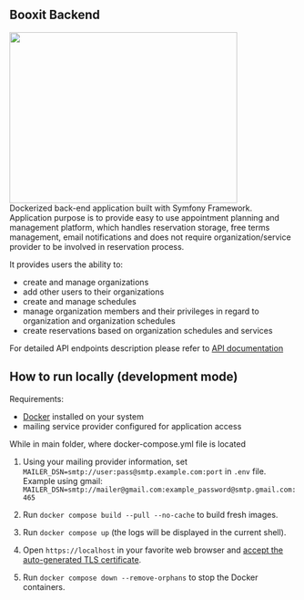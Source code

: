 ## Booxit Backend
<img src=https://project-static-assets.s3.amazonaws.com/APISpreadsheets/APIMemes/BackendRestAPIFrontEndBike.jpeg height=300 width=400>
<br>
Dockerized back-end application built with Symfony Framework. Application purpose is to provide easy to use appointment planning and management platform, which handles reservation storage, free terms management, email notifications and does not require organization/service provider to be involved in reservation process.
 
It provides users the ability to: 
- create and manage organizations 
- add other users to their organizations
- create and manage schedules
- manage organization members and their privileges in regard to organization and organization schedules
- create reservations based on organization schedules and services

For detailed API endpoints description please refer to  [API documentation](docs/api-endpoints.md#API-Endpoints)


## How to run locally (development mode)

Requirements:
- [Docker](https://docs.docker.com/engine/install/) installed on your system
- mailing service provider configured for application access

While in main folder, where docker-compose.yml file is located
1. Using your mailing provider information, set ```MAILER_DSN=smtp://user:pass@smtp.example.com:port``` in ```.env``` file. 
<br>Example using gmail:
 ```MAILER_DSN=smtp://mailer@gmail.com:example_password@smtp.gmail.com:465```

2. Run `docker compose build --pull --no-cache` to build fresh images.
3. Run `docker compose up` (the logs will be displayed in the current shell).
4. Open `https://localhost` in your favorite web browser and [accept the auto-generated TLS certificate](https://stackoverflow.com/a/15076602/1352334).
5. Run `docker compose down --remove-orphans` to stop the Docker containers.
